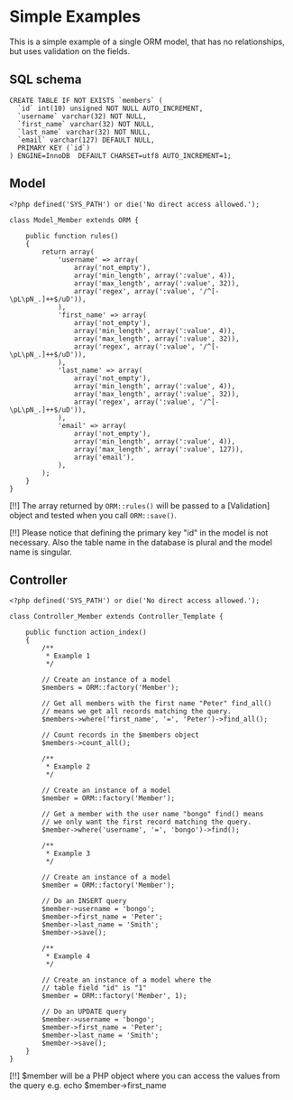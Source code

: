 # Simple Examples

This is a simple example of a single ORM model, that has no relationships, but uses validation on the fields. 

## SQL schema

	CREATE TABLE IF NOT EXISTS `members` (
	  `id` int(10) unsigned NOT NULL AUTO_INCREMENT,
	  `username` varchar(32) NOT NULL,
	  `first_name` varchar(32) NOT NULL,
	  `last_name` varchar(32) NOT NULL,
	  `email` varchar(127) DEFAULT NULL,
	  PRIMARY KEY (`id`)
	) ENGINE=InnoDB  DEFAULT CHARSET=utf8 AUTO_INCREMENT=1;

## Model
	
	<?php defined('SYS_PATH') or die('No direct access allowed.');

	class Model_Member extends ORM {

		public function rules()
		{
			return array(
				'username' => array(
					array('not_empty'),
					array('min_length', array(':value', 4)),
					array('max_length', array(':value', 32)),
					array('regex', array(':value', '/^[-\pL\pN_.]++$/uD')),
				),
				'first_name' => array(
					array('not_empty'),
					array('min_length', array(':value', 4)),
					array('max_length', array(':value', 32)),
					array('regex', array(':value', '/^[-\pL\pN_.]++$/uD')),
				),
				'last_name' => array(
					array('not_empty'),
					array('min_length', array(':value', 4)),
					array('max_length', array(':value', 32)),
					array('regex', array(':value', '/^[-\pL\pN_.]++$/uD')),
				),
				'email' => array(
					array('not_empty'),
					array('min_length', array(':value', 4)),
					array('max_length', array(':value', 127)),
					array('email'),
				),
			);
		}
	}

[!!] The array returned by `ORM::rules()` will be passed to a [Validation] object and tested when you call `ORM::save()`. 

[!!] Please notice that defining the primary key "id" in the model is not necessary. Also the table name in the database is plural and the model name is singular.

## Controller

	<?php defined('SYS_PATH') or die('No direct access allowed.');
	
	class Controller_Member extends Controller_Template {
		
		public function action_index()
		{
			/**
			 * Example 1
			 */
			
			// Create an instance of a model
			$members = ORM::factory('Member');
			
			// Get all members with the first name "Peter" find_all()
			// means we get all records matching the query.
			$members->where('first_name', '=', 'Peter')->find_all();

			// Count records in the $members object
			$members->count_all();
			
			/**
			 * Example 2
			 */
			
			// Create an instance of a model
			$member = ORM::factory('Member');
			
			// Get a member with the user name "bongo" find() means
			// we only want the first record matching the query.
			$member->where('username', '=', 'bongo')->find();
			
			/**
			 * Example 3
			 */
			
			// Create an instance of a model
			$member = ORM::factory('Member');
			
			// Do an INSERT query
			$member->username = 'bongo';
			$member->first_name = 'Peter';
			$member->last_name = 'Smith';
			$member->save();
			
			/**
			 * Example 4
			 */
			
			// Create an instance of a model where the
			// table field "id" is "1"
			$member = ORM::factory('Member', 1);
			
			// Do an UPDATE query
			$member->username = 'bongo';
			$member->first_name = 'Peter';
			$member->last_name = 'Smith';
			$member->save();
		}
	}

[!!] $member will be a PHP object where you can access the values from the query e.g. echo $member->first_name
